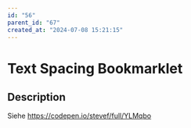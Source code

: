 ```yaml
---
id: "56"
parent_id: "67"
created_at: "2024-07-08 15:21:15"
---
```


# Text Spacing Bookmarklet

## Description

Siehe <https://codepen.io/stevef/full/YLMqbo>